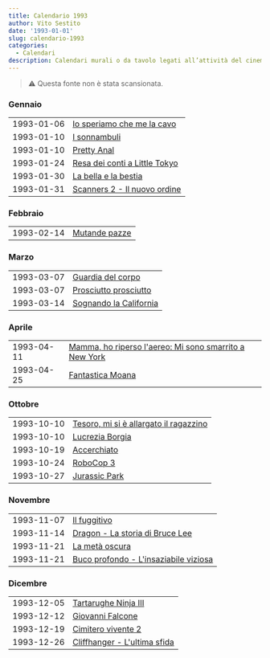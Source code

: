 ```yaml
---
title: Calendario 1993
author: Vito Sestito
date: '1993-01-01'
slug: calendario-1993
categories:
  - Calendari
description: Calendari murali o da tavolo legati all’attività del cinema. Indicano la data di proiezione e il titolo dei film, insieme agli incassi registrati.
---
```



> ⚠️ Questa fonte non è stata scansionata.





### Gennaio


|           |                              |
|:----------|:-----------------------------|
|1993-01-06 |[Io speriamo che me la cavo](https://www.imdb.com/title/tt0107225/)|
|1993-01-10 |[I sonnambuli](https://www.imdb.com/title/tt0105428/)|
|1993-01-10 |[Pretty Anal](https://www.imdb.com/title/tt0159670/)|
|1993-01-24 |[Resa dei conti a Little Tokyo](https://www.imdb.com/title/tt0102915/)|
|1993-01-30 |[La bella e la bestia](https://www.imdb.com/title/tt0101414/)|
|1993-01-31 |[Scanners 2 - Il nuovo ordine](https://www.imdb.com/title/tt0102848/)|

### Febbraio


|           |              |
|:----------|:-------------|
|1993-02-14 |[Mutande pazze](https://www.imdb.com/title/tt0104948/)|

### Marzo


|           |                       |
|:----------|:----------------------|
|1993-03-07 |[Guardia del corpo](https://www.imdb.com/title/tt0103855/)|
|1993-03-07 |[Prosciutto prosciutto](https://www.imdb.com/title/tt0104545/)|
|1993-03-14 |[Sognando la California](https://www.imdb.com/title/tt0108178/)|

### Aprile


|           |                                                       |
|:----------|:------------------------------------------------------|
|1993-04-11 |[Mamma, ho riperso l'aereo: Mi sono smarrito a New York](https://www.imdb.com/title/tt0104431/)|
|1993-04-25 |[Fantastica Moana](https://www.imdb.com/title/tt0208946/)|

### Ottobre


|           |                                       |
|:----------|:--------------------------------------|
|1993-10-10 |[Tesoro, mi si è allargato il ragazzino](https://www.imdb.com/title/tt0104437/)|
|1993-10-10 |[Lucrezia Borgia](https://www.imdb.com/title/tt0150056/)|
|1993-10-19 |[Accerchiato](https://www.imdb.com/title/tt0107711/)|
|1993-10-24 |[RoboCop 3](https://www.imdb.com/title/tt0107978/)|
|1993-10-27 |[Jurassic Park](https://www.imdb.com/title/tt0107290/)|

### Novembre


|           |                                      |
|:----------|:-------------------------------------|
|1993-11-07 |[Il fuggitivo](https://www.imdb.com/title/tt0106977/)|
|1993-11-14 |[Dragon - La storia di Bruce Lee](https://www.imdb.com/title/tt0106770/)|
|1993-11-21 |[La metà oscura](https://www.imdb.com/title/tt0106664/)|
|1993-11-21 |[Buco profondo - L'insaziabile viziosa](https://www.imdb.com/title/tt0158525/)|

### Dicembre


|           |                             |
|:----------|:----------------------------|
|1993-12-05 |[Tartarughe Ninja III](https://www.imdb.com/title/tt0108308/)|
|1993-12-12 |[Giovanni Falcone](https://www.imdb.com/title/tt0126320/)|
|1993-12-19 |[Cimitero vivente 2](https://www.imdb.com/title/tt0105128/)|
|1993-12-26 |[Cliffhanger - L'ultima sfida](https://www.imdb.com/title/tt0106582/)|


